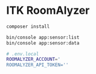 # ITK RoomAlyzer

```sh
composer install
```

```sh
bin/console app:sensor:list
bin/console app:sensor:data
```

```sh
# .env.local
ROOMALYZER_ACCOUNT='
ROOMALYZER_API_TOKEN=''
```
